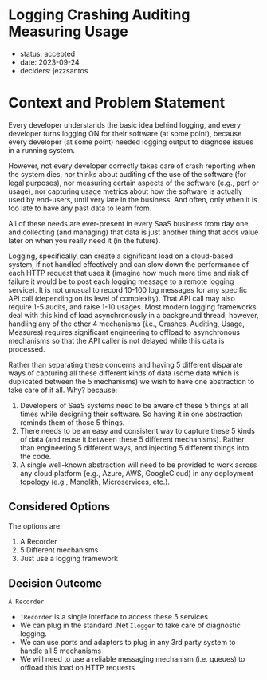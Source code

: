 # Logging Crashing Auditing Measuring Usage

* status: accepted
* date: 2023-09-24
* deciders: jezzsantos

# Context and Problem Statement

Every developer understands the basic idea behind logging, and every developer turns logging ON for their software (at some point), because every developer (at some point) needed logging output to diagnose issues in a running system.

However, not every developer correctly takes care of crash reporting when the system dies, nor thinks about auditing of the use of the software (for legal purposes), nor measuring certain aspects of the software (e.g., perf or usage), nor capturing usage metrics about how the software is actually used by end-users, until very late in the business. And often, only when it is too late to have any past data to learn from.

All of these needs are ever-present in every SaaS business from day one, and collecting (and managing) that data is just another thing that adds value later on when you really need it (in the future).

Logging, specifically, can create a significant load on a cloud-based system, if not handled effectively and can slow down the performance of each HTTP request that uses it (imagine how much more time and risk of failure it would be to post each logging message to a remote logging service). It is not unusual to record 10-100 log messages for any specific API call (depending on its level of complexity). That API call may also require 1-5 audits, and raise 1-10 usages. Most modern logging frameworks deal with this kind of load asynchronously in a background thread, however, handling any of the other 4 mechanisms (i.e., Crashes, Auditing, Usage, Measures) requires significant engineering to offload to asynchronous mechanisms so that the API caller is not delayed while this data is processed.

Rather than separating these concerns and having 5 different disparate ways of capturing all these different kinds of data (some data which is duplicated between the 5 mechanisms) we wish to have one abstraction to take care of it all. Why? because:

1. Developers of SaaS systems need to be aware of these 5 things at all times while designing their software. So having it in one abstraction reminds them of those 5 things.
2. There needs to be an easy and consistent way to capture these 5 kinds of data (and reuse it between these 5 different mechanisms). Rather than engineering 5 different ways, and injecting 5 different things into the code.
3. A single well-known abstraction will need to be provided to work across any cloud platform (e.g., Azure, AWS, GoogleCloud) in any deployment topology (e.g., Monolith, Microservices, etc.).

## Considered Options

The options are:

1. A Recorder
2. 5 Different mechanisms
3. Just use a logging framework

## Decision Outcome

`A Recorder`

- `IRecorder` is a single interface to access these 5 services
- We can plug in the standard .Net `Ilogger` to take care of diagnostic logging.
- We can use ports and adapters to plug in any 3rd party system to handle all 5 mechanisms
- We will need to use a reliable messaging mechanism (i.e. queues) to offload this load on HTTP requests